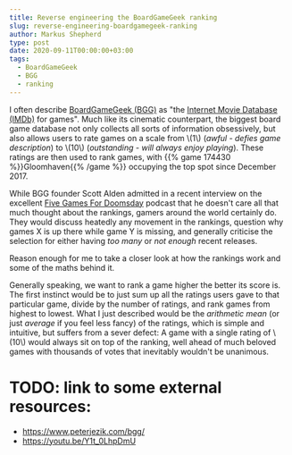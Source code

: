 ```yaml
---
title: Reverse engineering the BoardGameGeek ranking
slug: reverse-engineering-boardgamegeek-ranking
author: Markus Shepherd
type: post
date: 2020-09-11T00:00:00+03:00
tags:
  - BoardGameGeek
  - BGG
  - ranking
---
```


I often describe [BoardGameGeek (BGG)](https://boardgamegeek.com/) as "the [Internet Movie Database (IMDb)](https://www.imdb.com/) for games". Much like its cinematic counterpart, the biggest board game database not only collects all sorts of information obsessively, but also allows users to rate games on a scale from \\(1\\) (*awful - defies game description*) to \\(10\\) (*outstanding - will always enjoy playing*). These ratings are then used to rank games, with {{% game 174430 %}}Gloomhaven{{% /game %}} occupying the top spot since December 2017.

While BGG founder Scott Alden admitted in a recent interview on the excellent [Five Games For Doomsday](https://fivegamesfordoomsday.com/2020/07/06/scott-alden/) podcast that he doesn't care all that much thought about the rankings, gamers around the world certainly do. They would discuss heatedly any movement in the rankings, question why games X is up there while game Y is missing, and generally criticise the selection for either having *too many* or *not enough* recent releases.

Reason enough for me to take a closer look at how the rankings work and some of the maths behind it.

Generally speaking, we want to rank a game higher the better its score is. The first instinct would be to just sum up all the ratings users gave to that particular game, divide by the number of ratings, and rank games from highest to lowest. What I just described would be the *arithmetic mean* (or just *average* if you feel less fancy) of the ratings, which is simple and intuitive, but suffers from a sever defect: A game with a single rating of \\(10\\) would always sit on top of the ranking, well ahead of much beloved games with thousands of votes that inevitably wouldn't be unanimous.

# TODO: link to some external resources:

* https://www.peterjezik.com/bgg/
* https://youtu.be/Y1t_0LhpDmU
